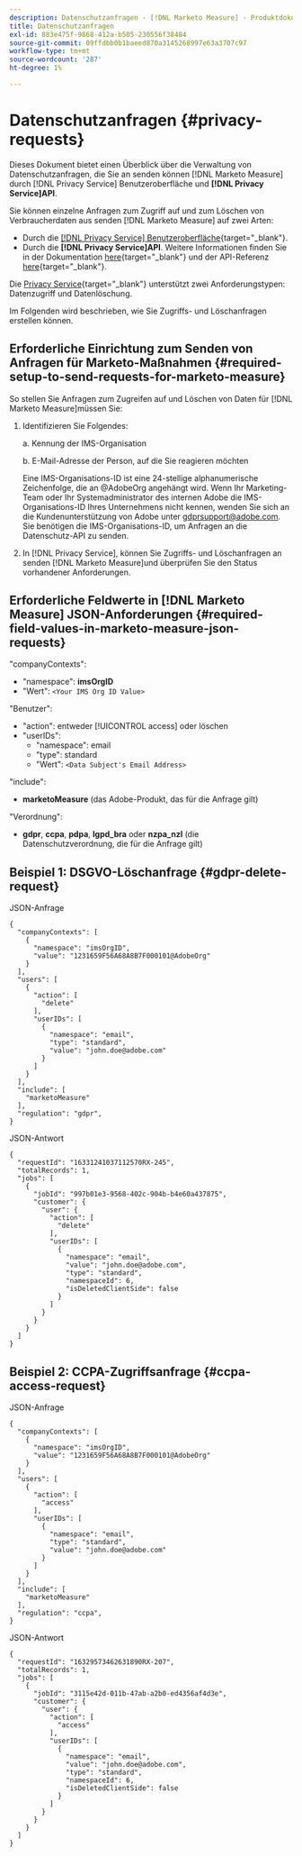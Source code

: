 ```yaml
---
description: Datenschutzanfragen - [!DNL Marketo Measure] - Produktdokumentation
title: Datenschutzanfragen
exl-id: 883e475f-9868-412a-b505-230556f38484
source-git-commit: 09ffdbb0b1baeed870a3145268997e63a3707c97
workflow-type: tm+mt
source-wordcount: '287'
ht-degree: 1%

---
```


# Datenschutzanfragen {#privacy-requests}

Dieses Dokument bietet einen Überblick über die Verwaltung von Datenschutzanfragen, die Sie an senden können [!DNL Marketo Measure] durch [!DNL Privacy Service] Benutzeroberfläche und **[!DNL Privacy Service]API**.

Sie können einzelne Anfragen zum Zugriff auf und zum Löschen von Verbraucherdaten aus senden [!DNL Marketo Measure] auf zwei Arten:

* Durch die [[!DNL Privacy Service] Benutzeroberfläche](https://experienceleague.adobe.com/docs/experience-platform/privacy/ui/overview.html){target=&quot;_blank&quot;}.
* Durch die **[!DNL Privacy Service]API**. Weitere Informationen finden Sie in der Dokumentation [here](https://experienceleague.adobe.com/docs/experience-platform/privacy/api/overview.html){target=&quot;_blank&quot;} und der API-Referenz [here](https://developer.adobe.com/experience-platform-apis/references/privacy-service/){target=&quot;_blank&quot;}.

Die [Privacy Service](https://experienceleague.adobe.com/docs/experience-platform/privacy/home.html){target=&quot;_blank&quot;} unterstützt zwei Anforderungstypen: Datenzugriff und Datenlöschung.

Im Folgenden wird beschrieben, wie Sie Zugriffs- und Löschanfragen erstellen können.

## Erforderliche Einrichtung zum Senden von Anfragen für Marketo-Maßnahmen {#required-setup-to-send-requests-for-marketo-measure}

So stellen Sie Anfragen zum Zugreifen auf und Löschen von Daten für [!DNL Marketo Measure]müssen Sie:

1. Identifizieren Sie Folgendes:

   a. Kennung der IMS-Organisation

   b. E-Mail-Adresse der Person, auf die Sie reagieren möchten

   Eine IMS-Organisations-ID ist eine 24-stellige alphanumerische Zeichenfolge, die an @AdobeOrg angehängt wird. Wenn Ihr Marketing-Team oder Ihr Systemadministrator des internen Adobe die IMS-Organisations-ID Ihres Unternehmens nicht kennen, wenden Sie sich an die Kundenunterstützung von Adobe unter gdprsupport@adobe.com. Sie benötigen die IMS-Organisations-ID, um Anfragen an die Datenschutz-API zu senden.

1. In [!DNL Privacy Service], können Sie Zugriffs- und Löschanfragen an senden [!DNL Marketo Measure]und überprüfen Sie den Status vorhandener Anforderungen.

## Erforderliche Feldwerte in [!DNL Marketo Measure] JSON-Anforderungen {#required-field-values-in-marketo-measure-json-requests}

&quot;companyContexts&quot;:

* &quot;namespace&quot;: **imsOrgID**
* &quot;Wert&quot;: `<Your IMS Org ID Value>`

&quot;Benutzer&quot;:

* &quot;action&quot;: entweder [!UICONTROL access] oder löschen
* &quot;userIDs&quot;:
   * &quot;namespace&quot;: email
   * &quot;type&quot;: standard
   * &quot;Wert&quot;: `<Data Subject's Email Address>`

&quot;include&quot;:

* **marketoMeasure** (das Adobe-Produkt, das für die Anfrage gilt)

&quot;Verordnung&quot;:

* **gdpr**, **ccpa**, **pdpa**, **lgpd_bra** oder **nzpa_nzl** (die Datenschutzverordnung, die für die Anfrage gilt)

## Beispiel 1: DSGVO-Löschanfrage {#gdpr-delete-request}

JSON-Anfrage

```text
{
  "companyContexts": [
    {
      "namespace": "imsOrgID",
      "value": "1231659F56A68A8B7F000101@AdobeOrg"
    }
  ],
  "users": [
    {
      "action": [
        "delete"
      ],
      "userIDs": [
        {
          "namespace": "email",
          "type": "standard",
          "value": "john.doe@adobe.com"
        }
      ]
    }
  ],
  "include": [
    "marketoMeasure"
  ],
  "regulation": "gdpr",
}
```

JSON-Antwort

```text
{
  "requestId": "16331241037112570RX-245",
  "totalRecords": 1,
  "jobs": [
    {
      "jobId": "997b01e3-9568-402c-904b-b4e60a437875",
      "customer": {
        "user": {
          "action": [
            "delete"
          ],
          "userIDs": [
            {
              "namespace": "email",
              "value": "john.doe@adobe.com",
              "type": "standard",
              "namespaceId": 6,
              "isDeletedClientSide": false
            }
          ]
        }
      }
    }
  ]
}
```

## Beispiel 2: CCPA-Zugriffsanfrage {#ccpa-access-request}

JSON-Anfrage

```text
{
  "companyContexts": [
    {
      "namespace": "imsOrgID",
      "value": "1231659F56A68A8B7F000101@AdobeOrg"
    }
  ],
  "users": [
    {
      "action": [
        "access"
      ],
      "userIDs": [
        {
          "namespace": "email",
          "type": "standard",
          "value": "john.doe@adobe.com"
        }
      ]
    }
  ],
  "include": [
    "marketoMeasure"
  ],
  "regulation": "ccpa",
}
```

JSON-Antwort

```text
{
  "requestId": "16329573462631890RX-207",
  "totalRecords": 1,
  "jobs": [
    {
      "jobId": "3115e42d-011b-47ab-a2b0-ed4356af4d3e",
      "customer": {
        "user": {
          "action": [
            "access"
          ],
          "userIDs": [
            {
              "namespace": "email",
              "value": "john.doe@adobe.com",
              "type": "standard",
              "namespaceId": 6,
              "isDeletedClientSide": false
            }
          ]
        }
      }
    }
  ]
}
```
